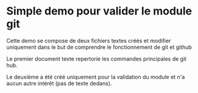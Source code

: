 # Simple demo pour valider le module git
Cette demo se compose de deux fichiers textes créés et modifier uniquement dans le but de comprendre le fonctionnement de git et github

Le premier document texte repertorie les commandes principales de git hub.

Le deuxième a été créé uniquement pour la validation du module et n'a aucun autre intérêt (pas de texte dedans).
